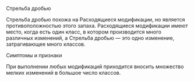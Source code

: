 Стрельба дробью

Стрельба дробью похожа на Расходящиеся модификации, но является противоположностью этого запаха. Расходящиеся модификации имеют место, когда есть один класс, в котором производится много различных изменений, а Стрельба дробью — это одно изменение, затрагивающее много классов.

Симптомы и признаки

При выполнении любых модификаций приходится вносить множество мелких изменений в большое число классов.
